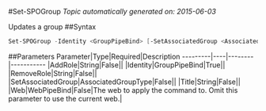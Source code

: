 #Set-SPOGroup
*Topic automatically generated on: 2015-06-03*

Updates a group
##Syntax
```powershell
Set-SPOGroup -Identity <GroupPipeBind> [-SetAssociatedGroup <AssociatedGroupType>] [-AddRole <String>] [-RemoveRole <String>] [-Title <String>] [-Web <WebPipeBind>]
```


##Parameters
Parameter|Type|Required|Description
---------|----|--------|-----------
|AddRole|String|False||
|Identity|GroupPipeBind|True||
|RemoveRole|String|False||
|SetAssociatedGroup|AssociatedGroupType|False||
|Title|String|False||
|Web|WebPipeBind|False|The web to apply the command to. Omit this parameter to use the current web.|
<!-- Ref: 7BBF3C14CF4D5B93911759435B661E89 -->